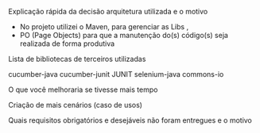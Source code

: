 Explicação rápida da decisão arquitetura utilizada e o motivo

- No projeto utilizei o Maven, para gerenciar as Libs , 
- PO (Page Objects) para que a manutenção do(s) código(s) seja realizada de forma produtiva

Lista de bibliotecas de terceiros utilizadas

cucumber-java
cucumber-junit
JUNIT
selenium-java
commons-io

O que você melhoraria se tivesse mais tempo

Criação de mais cenários (caso de usos)

Quais requisitos obrigatórios e desejáveis não foram entregues e o motivo